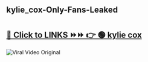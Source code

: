 
 ## kylie_cox-Only-Fans-Leaked

# <h2><a href="https://clipsfans.com/kylie_cox&ref=git">🔗 Click to LINKS ⏩⏩ 👉 🟢 kylie cox </a></h2>

<a href="https://clipsfans.com/kylie_cox&ref=git" rel="nofollow" data-target="animated-image.originalLink"><img src="https://i.ibb.co.com/xMMVF88/686577567.gif" alt="Viral Video Original" style="max-width: 100%; display: inline-block;" data-target="animated-image.originalImage"></a>
